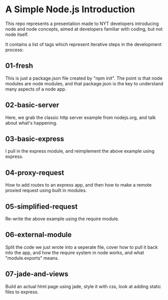 A Simple Node.js Introduction
=============================

This repo represents a presentation made to NYT developers introducing node and node concepts, aimed at developers familiar with coding, but not node itself.

It contains a list of tags which represent iterative steps in the development process:

01-fresh
--------
This is just a package.json file created by "npm init". The point is that node modules are node modules, and that package.json is the key to understand many aspects of a node app.

02-basic-server
---------------
Here, we grab the classic http server example from nodejs.org, and talk about what's happening.

03-basic-express
----------------
I pull in the express module, and reimplement the above example using express.

04-proxy-request
----------------
How to add routes to an express app, and then how to make a remote proxied request using built in modules.

05-simplified-request
---------------------
Re-write the above example using the require module.

06-external-module
------------------
Split the code we just wrote into a seperate file, cover how to pull it back into the app, and how the require system in node works, and what "module.exports" means.

07-jade-and-views
-----------------
Build an actual html page using jade, style it with css, look at adding static files to express.
